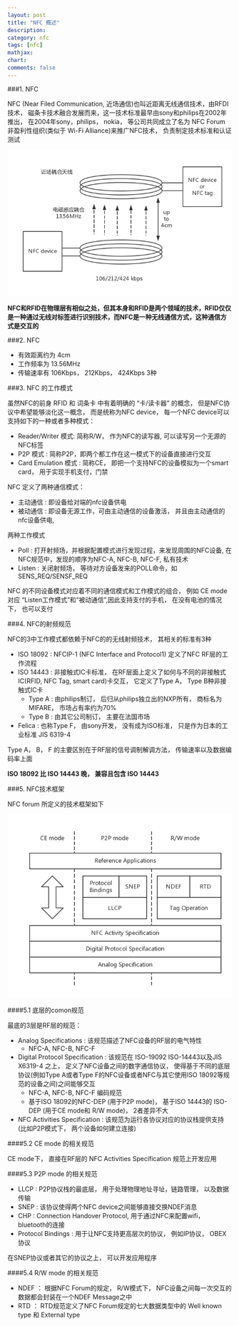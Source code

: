 ```yaml
---
layout: post
title: "NFC 概述"
description:
category: nfc
tags: [nfc]
mathjax: 
chart:
comments: false
---
```


###1. NFC

NFC (Near Filed Communication, 近场通信)也叫近距离无线通信技术，由RFDI技术， 磁条卡技术融合发展而来，这一技术标准最早由sony和philips在2002年推出， 在2004年sony，philips， nokia， 等公司共同成立了名为 NFC Forum 非盈利性组织(类似于 Wi-Fi Alliance)来推广NFC技术， 负责制定技术标准和认证测试

![nfc](/images/nfc/nfc-tech.png)

**NFC和RFID在物理层有相似之处，但其本身和RFID是两个领域的技术，RFID仅仅是一种通过无线对标签进行识别技术，而NFC是一种无线通信方式，这种通信方式是交互的**

###2. NFC 

+ 有效距离约为 4cm
+ 工作频率为 13.56MHz
+ 传输速率有 106Kbps， 212Kbps， 424Kbps 3种

###3. NFC 的工作模式

虽然NFC的前身 RFID 和 词条卡 中有着明确的 “卡/读卡器” 的概念， 但是NFC协议中希望能够淡化这一概念， 而是统称为NFC device， 每一个NFC device可以支持如下的一种或者多种模式：

+  Reader/Writer 模式: 简称R/W， 作为NFC的读写器, 可以读写另一个无源的NFC标签
+  P2P 模式 : 简称P2P，即两个都工作在这一模式下的设备直接进行交互
+  Card Emulation 模式 : 简称CE， 即把一个支持NFC的设备模拟为一个smart card， 用于实现手机支付，门禁

NFC 定义了两种通信模式：

+ 主动通信 : 即设备给对端的nfc设备供电
+ 被动通信 :  即设备无源工作，可由主动通信的设备激活， 并且由主动通信的nfc设备供电, 

两种工作模式

+ Poll : 打开射频场，并根据配置模式进行发现过程，来发现周围的NFC设备, 在NFC规范中，发现的顺序为NFC-A, NFC-B, NFC-F, 私有技术
+ Listen : 关闭射频场， 等待对方设备发来的POLL命令，如SENS_REQ/SENSF_REQ

NFC 的不同设备模式对应着不同的通信模式和工作模式的组合， 例如 CE mode 对应 “Listen工作模式”和“被动通信”,因此支持支付的手机， 在没有电池的情况下， 也可以支付
 
###4. NFC的射频规范

NFC的3中工作模式都依赖于NFC的的无线射频技术， 其相关的标准有3种

+ ISO 18092 : NFCIP-1 (NFC Interface and Protocol1) 定义了NFC RF层的工作流程
+ ISO 14443 : 非接触式IC卡标准， 在RF层面上定义了如何与不同的非接触式IC(RFID, NFC Tag, smart card)卡交互， 它定义了Type A， Type B种非接触式IC卡
   + Type A : 由philips制订， 后归从philips独立出的NXP所有， 商标名为 MIFARE， 市场占有率约为70%
   + Type B : 由其它公司制订， 主要在法国市场
+ Felica : 也称Type F， 由sony开发， 没有成为ISO标准， 只是作为日本的工业标准 JIS 6319-4

Type A， B， F 的主要区别在于RF层的信号调制解调方法， 传输速率以及数据编码率上面

**ISO 18092 比 ISO 14443 晚， 兼容且包含 ISO 14443**

###5. NFC技术框架

NFC forum 所定义的技术框架如下

![nfc 技术框架](/images/nfc/nfc-forum-stack.png)

####5.1 底层的comon规范

最底的3层是RF层的规范：

+ Analog Specifications : 该规范描述了NFC设备的RF层的电气特性
   + NFC-A, NFC-B, NFC-F
+ Digital Protocol Specification : 该规范在 ISO-19092 ISO-14443以及JIS X6319-4 之上， 定义了NFC设备之间的数字通信协议， 使得基于不同的底层协议(例如Type A或者Type F的NFC设备或者NFC与其它使用ISO 18092等规范的设备之间)之间能够交互
   + NFC-A, NFC-B, NFC-F 编码规范
   + 基于ISO 18092的NFC-DEP (用于P2P mode)， 基于ISO 14443的 ISO-DEP (用于CE mode和 R/W mode)， 2者差异不大
+ NFC Activities Specification : 该规范为运行各协议对应的协议栈提供支持(比如P2P模式下， 两个设备如何建立连接)

####5.2 CE mode 的相关规范

CE mode下， 直接在RF层的 NFC Activities Specification 规范上开发应用

####5.3 P2P mode 的相关规范

+ LLCP : P2P协议栈的最底层， 用于处理物理地址寻址，链路管理， 以及数据传输
+ SNEP : 	该协议使得两个NFC device之间能够直接交换NDEF消息
+ CHP : Connection Handover Protocol, 用于通过NFC来配置wifi， bluetooth的连接
+ Protocol Bindings : 用于让NFC支持更高层次的协议， 例如IP协议， OBEX协议

在SNEP协议或者其它的协议之上， 可以开发应用程序

####5.4 R/W mode 的相关规范

+ NDEF ： 根据NFC Forum的规定， R/W模式下， NFC设备之间每一次交互的数据都会封装在一个NDEF Message之中
+ RTD ：  RTD规范定义了NFC Forum规定的七大数据类型中的 Well known type 和 External type
